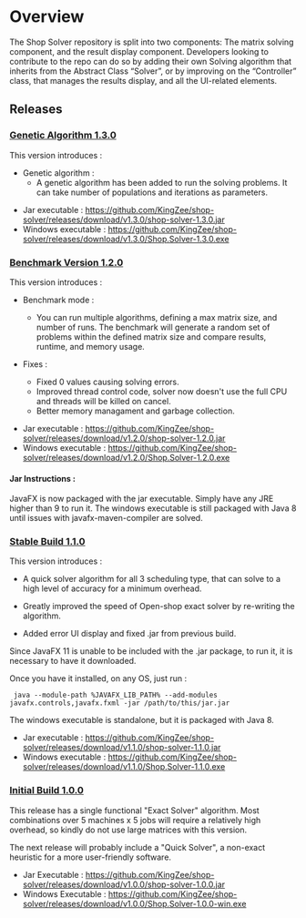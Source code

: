 Overview
========

The Shop Solver repository is split into two components: The matrix solving component, and the result display component. Developers looking to contribute to the repo can do so by adding their own Solving algorithm that inherits from the Abstract Class “Solver”, or by improving on the “Controller” class, that manages the results display, and all the UI-related elements.

## Releases

### [Genetic Algorithm 1.3.0](https://github.com/KingZee/shop-solver/releases/tag/v1.3.0)

This version introduces : 

* Genetic algorithm : 
    - A genetic algorithm has been added to run the solving problems. It can take number of populations and iterations as parameters.

- Jar executable : <https://github.com/KingZee/shop-solver/releases/download/v1.3.0/shop-solver-1.3.0.jar>
- Windows executable : <https://github.com/KingZee/shop-solver/releases/download/v1.3.0/Shop.Solver-1.3.0.exe>

### [Benchmark Version 1.2.0](https://github.com/KingZee/shop-solver/releases/tag/v1.2.0)

This version introduces : 

* Benchmark mode : 
    - You can run multiple algorithms, defining a max matrix size, and number of runs. The benchmark will generate a random set of problems within the defined matrix size and compare results, runtime, and memory usage.

* Fixes : 
    - Fixed 0 values causing solving errors.
    - Improved thread control code, solver now doesn't use the full CPU and threads will be killed on cancel.
    - Better memory managament and garbage collection.

- Jar executable : <https://github.com/KingZee/shop-solver/releases/download/v1.2.0/shop-solver-1.2.0.jar>
- Windows executable : <https://github.com/KingZee/shop-solver/releases/download/v1.2.0/Shop.Solver-1.2.0.exe>

#### Jar Instructions :
JavaFX is now packaged with the jar executable.  Simply have any JRE higher than 9 to run it.
The windows executable is still packaged with Java 8 until issues with javafx-maven-compiler are solved. 

### [Stable Build 1.1.0](https://github.com/KingZee/shop-solver/releases/tag/v1.1.0)

This version introduces : 

* A quick solver algorithm for all 3 scheduling type, that can solve to a high level of accuracy for a minimum overhead.

* Greatly improved the speed of Open-shop exact solver by re-writing the algorithm.

* Added error UI display and fixed .jar from previous build.

Since JavaFX 11 is unable to be included with the .jar package, to run it, it is necessary to have it downloaded. 

Once you have it installed, on any OS, just run : 

     java --module-path %JAVAFX_LIB_PATH% --add-modules javafx.controls,javafx.fxml -jar /path/to/this/jar.jar

The windows executable is standalone, but it is packaged with Java 8.

- Jar executable : <https://github.com/KingZee/shop-solver/releases/download/v1.1.0/shop-solver-1.1.0.jar>
- Windows executable : <https://github.com/KingZee/shop-solver/releases/download/v1.1.0/Shop.Solver-1.1.0.exe>

### [Initial Build 1.0.0](https://github.com/KingZee/shop-solver/releases/tag/v1.0.0)

This release has a single functional "Exact Solver" algorithm. Most combinations over 5 machines x 5 jobs will require a relatively high overhead, so kindly do not use large matrices with this version.

The next release will probably include a "Quick Solver", a non-exact heuristic for a more user-friendly software.

- Jar Executable : <https://github.com/KingZee/shop-solver/releases/download/v1.0.0/shop-solver-1.0.0.jar>
- Windows Executable : <https://github.com/KingZee/shop-solver/releases/download/v1.0.0/Shop.Solver-1.0.0-win.exe>
